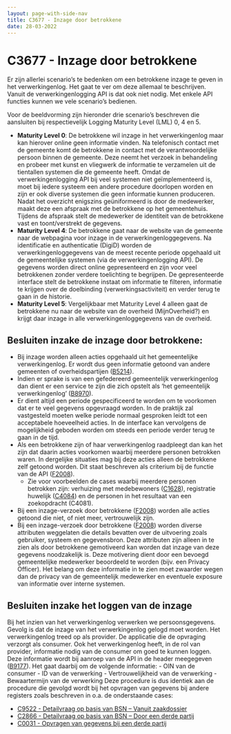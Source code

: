 ```yaml
---
layout: page-with-side-nav
title: C3677 - Inzage door betrokkene
date: 28-03-2022
---
```


# C3677 - Inzage door betrokkene

Er zijn allerlei scenario’s te bedenken om een betrokkene inzage te geven in het verwerkingenlog. Het gaat te ver om deze allemaal te beschrijven. Vanuit de verwerkingenlogging API is dat ook niet nodig. Met enkele API functies kunnen we vele scenario’s bedienen.

Voor de beeldvorming zijn hieronder drie scenario’s beschreven die aansluiten bij respectievelijk Logging Maturity Level (LML) 0, 4 en 5.

-	**Maturity Level 0**: De betrokkene wil inzage in het verwerkingenlog maar kan hierover online geen informatie vinden. Na telefonisch contact met de gemeente komt de betrokkene in contact met de verantwoordelijke persoon binnen de gemeente. Deze neemt het verzoek in behandeling en probeer met kunst en vliegwerk de informatie te verzamelen uit de tientallen systemen die de gemeente heeft. Omdat de verwerkingenlogging API bij veel systemen niet geïmplementeerd is, moet bij iedere systeem een andere procedure doorlopen worden en zijn er ook diverse systemen die geen informatie kunnen produceren. Nadat het overzicht enigszins geüniformeerd is door de medewerker, maakt deze een afspraak met de betrokkene op het gemeentehuis. Tijdens de afspraak stelt de medewerker de identiteit van de betrokkene vast en toont/verstrekt de gegevens.
-	**Maturity Level 4**: De betrokkene gaat naar de website van de gemeente naar de webpagina voor inzage in de verwerkingenloggegevens. Na identificatie en authenticatie (DigiD) worden de verwerkingenloggegevens van de meest recente periode opgehaald uit de gemeentelijke systemen (via de verwerkingenlogging API). De gegevens worden direct online gepresenteerd en zijn voor veel betrokkenen zonder verdere toelichting te begrijpen. De gepresenteerde interface stelt de betrokkene instaat om informatie te filteren, informatie te krijgen over de doelbinding (verwerkingsactiviteit) en verder terug te gaan in de historie.
- **Maturity Level 5**: Vergelijkbaar met Maturity Level 4 alleen gaat de betrokkene nu naar de website van de overheid (MijnOverheid?) en krijgt daar inzage in alle verwerkingenloggegevens van de overheid.

## Besluiten inzake de inzage door betrokkene:
-	Bij inzage worden alleen acties opgehaald uit het gemeentelijke verwerkingenlog. Er wordt dus geen informatie getoond van andere gemeenten of overheidspartijen ([B5214](./5214.md)).
-	Indien er sprake is van een gefedereerd gemeentelijk verwerkingenlog dan dient er een service te zijn die zich opstelt als ‘het gemeentelijk verwerkingenlog’ ([B8970](./8970.md)).
-	Er dient altijd een periode gespecificeerd te worden om te voorkomen dat er te veel gegevens opgevraagd worden. In de praktijk zal vastgesteld moeten welke periode normaal gesproken leidt tot een acceptabele hoeveelheid acties. In de interface kan vervolgens de mogelijkheid geboden worden om steeds een periode verder terug te gaan in de tijd.
-	Als een betrokkene zijn of haar verwerkingenlog raadpleegt dan kan het zijn dat daarin acties voorkomen waarbij meerdere personen betrokken waren. In dergelijke situaties mag bij deze acties alleen de betrokkene zelf getoond worden. Dit staat beschreven als criterium bij de functie van de API ([F2008](./2008.md)).
    - Zie voor voorbeelden de cases waarbij meerdere personen betrokken zijn: verhuizing met medebewoners ([C1628](./1628.md)), registratie huwelijk ([C4084](./4084.md)) en de personen in het resultaat van een zoekopdracht (C4081).
-	Bij een inzage-verzoek door betrokkene ([F2008](./2008.md)) worden alle acties getoond die niet, of niet meer, vertrouwelijk zijn.
-	Bij een inzage-verzoek door betrokkene ([F2008](./2008.md)) worden diverse attributen weggelaten die details bevatten over de uitvoering zoals gebruiker, systeem en gegevensbron. Deze attributen zijn alleen in te zien als door betrokkene gemotiveerd kan worden dat inzage van deze gegevens noodzakelijk is. Deze motivering dient door een bevoegd gemeentelijke medewerker beoordeeld te worden (bijv. een Privacy Officer). Het belang om deze informatie in te zien moet zwaarder wegen dan de privacy van de gemeentelijk medewerker en eventuele exposure van informatie over interne systemen.

## Besluiten inzake het loggen van de inzage
Bij het inzien van het verwerkingenlog verwerken we persoonsgegevens. Gevolg is dat de inzage van het verwerkingenlog gelogd moet worden. 
Het verwerkingenlog treed op als provider. De applicatie die de opvraging verzorgt als consumer. Ook het verwerkingenlog heeft, in de rol van provider, informatie nodig van de consumer om goed te kunnen loggen. Deze informatie wordt bij aanroep van de API in de header meegegeven ([B9177](./9177.md)). Het gaat daarbij om de volgende informatie:
        - OIN van de consumer
        - ID van de verwerking
        - Vertrouwelijkheid van de verwerking
        - Bewaartermijn van de verwerking
Deze procedure is dus identiek aan de procedure die gevolgd wordt bij het opvragen van gegevens bij andere registers zoals beschreven in o.a. de onderstaande cases:
- [C9522 - Detailvraag op basis van BSN – Vanuit zaakdossier](./9522.md)
- [C2866 - Detailvraag op basis van BSN – Door een derde partij](./2866.md)
- [C0031 - Opvragen van gegevens bij een derde partij](./0031.md)
